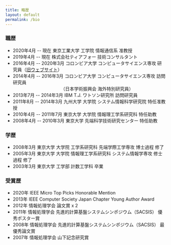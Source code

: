 ```yaml
---
title: 略歴
layout: default
permalink: /bio
---
```


### 職歴
- 2020年4月 -- 現在 東京工業大学 工学院 情報通信系 准教授
- 2019年4月 -- 現在 株式会社ティアフォー 技術コンサルタント
- 2016年4月 -- 2020年3月 コロンビア大学 コンピュータサイエンス専攻 研究員（[旧ウェブサイト](https://sites.google.com/site/hrshssk/)）
- 2014年4月 -- 2016年3月 コロンビア大学 コンピュータサイエンス専攻 訪問研究員  
&nbsp;&nbsp;&nbsp;&nbsp;&nbsp;&nbsp;&nbsp;&nbsp;&nbsp;&nbsp;&nbsp;&nbsp;&nbsp;&nbsp;&nbsp;&nbsp;&nbsp;&nbsp;&nbsp;&nbsp;&nbsp;&nbsp;&nbsp;&nbsp;&nbsp;&nbsp;&nbsp;&nbsp;&nbsp;&nbsp;&nbsp;&nbsp;&nbsp;&nbsp;&nbsp;&nbsp;&nbsp;&nbsp;（日本学術振興会 海外特別研究員）
- 2013年7月 -- 2014年3月 IBM T.J. ワトソン研究所 訪問研究員
- 2011年8月 -- 2014年3月 九州大学 大学院 システム情報科学研究院 特任准教授
- 2010年4月 -- 2011年7月 東京大学 大学院 情報理工学系研究科 特任助教
- 2008年4月 -- 2010年3月 東京大学 先端科学技術研究センター 特任助教

### 学歴
- 2008年3月 東京大学 大学院 工学系研究科 先端学際工学専攻 博士過程 修了
- 2005年3月 東京大学 大学院 情報理工学系研究科 システム情報学専攻 修士過程 修了
- 2003年3月 東京大学 工学部 計数工学科 卒業

### 受賞歴
- 2020年 IEEE Micro Top Picks Honorable Mention
- 2013年 IEEE Computer Society Japan Chapter Young Author Award
- 2012年 情報処理学会 論文賞 x 2
- 2011年 情報処理学会 先進的計算基盤システムシンポジウム（SACSIS） 優秀ポスター賞
- 2008年 情報処理学会 先進的計算基盤システムシンポジウム（SACSIS） 最優秀論文賞
- 2007年 情報処理学会 山下記念研究賞
